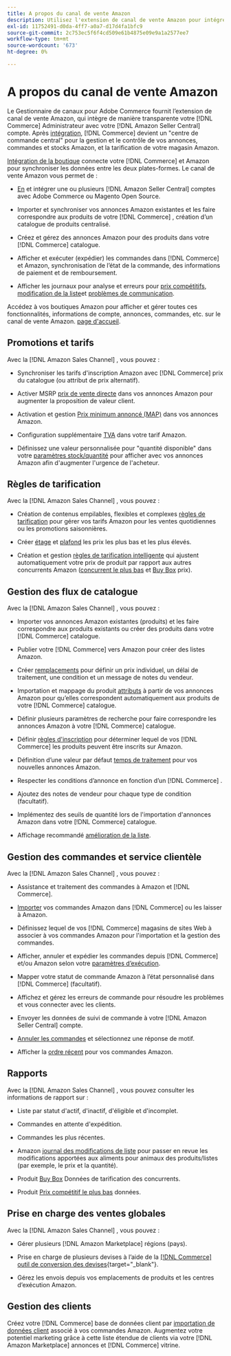 ```yaml
---
title: A propos du canal de vente Amazon
description: Utilisez l'extension de canal de vente Amazon pour intégrer facilement Adobe Commerce ou Magento Open Source à votre compte Amazon Seller Central.
exl-id: 11752491-d0da-4ff7-a0a7-d17d4fa1bfc9
source-git-commit: 2c753ec5f6f4cd509e61b4875e09e9a1a2577ee7
workflow-type: tm+mt
source-wordcount: '673'
ht-degree: 0%

---
```


# A propos du canal de vente Amazon

Le Gestionnaire de canaux pour Adobe Commerce fournit l’extension de canal de vente Amazon, qui intègre de manière transparente votre [!DNL Commerce] Administrateur avec votre [!DNL Amazon Seller Central] compte. Après [intégration](./amazon-onboarding-home.md), [!DNL Commerce] devient un &quot;centre de commande central&quot; pour la gestion et le contrôle de vos annonces, commandes et stocks Amazon, et la tarification de votre magasin Amazon.

[Intégration de la boutique](./store-integration.md) connecte votre [!DNL Commerce] et Amazon pour synchroniser les données entre les deux plates-formes. Le canal de vente Amazon vous permet de :

- [En](./amazon-onboarding-home.md) et intégrer une ou plusieurs [!DNL Amazon Seller Central] comptes avec Adobe Commerce ou Magento Open Source.

- Importer et synchroniser vos annonces Amazon existantes et les faire correspondre aux produits de votre [!DNL Commerce] , création d’un catalogue de produits centralisé.

- Créez et gérez des annonces Amazon pour des produits dans votre [!DNL Commerce] catalogue.

- Afficher et exécuter (expédier) les commandes dans [!DNL Commerce] et Amazon, synchronisation de l’état de la commande, des informations de paiement et de remboursement.

- Afficher les journaux pour analyse et erreurs pour [prix compétitifs](./competitive-price-analysis.md), [modification de la liste](./listing-changes-log.md)et [problèmes de communication](./communication-errors-log.md).

Accédez à vos boutiques Amazon pour afficher et gérer toutes ces fonctionnalités, informations de compte, annonces, commandes, etc. sur le canal de vente Amazon. [page d&#39;accueil](./amazon-sales-channel-home.md).

## Promotions et tarifs

Avec la [!DNL Amazon Sales Channel] , vous pouvez :

- Synchroniser les tarifs d&#39;inscription Amazon avec [!DNL Commerce] prix du catalogue (ou attribut de prix alternatif).

- Activer MSRP [prix de vente directe](./listing-price.md#configure-listing-price-settings) dans vos annonces Amazon pour augmenter la proposition de valeur client.

- Activation et gestion [Prix minimum annoncé (MAP)](./listing-price.md#configure-listing-price-settings) dans vos annonces Amazon.

- Configuration supplémentaire [TVA](./listing-price.md#configure-listing-price-settings) dans votre tarif Amazon.

- Définissez une valeur personnalisée pour &quot;quantité disponible&quot; dans votre [paramètres stock/quantité](./stock-quantity.md#configure-stock--quantity-settings) pour afficher avec vos annonces Amazon afin d&#39;augmenter l&#39;urgence de l&#39;acheteur.

## Règles de tarification

Avec la [!DNL Amazon Sales Channel] , vous pouvez :

- Création de contenus empilables, flexibles et complexes [règles de tarification](./pricing-products.md) pour gérer vos tarifs Amazon pour les ventes quotidiennes ou les promotions saisonnières.

- Créer [étage](./floor-price.md) et [plafond](./optional-ceiling-price.md) les prix les plus bas et les plus élevés.

- Création et gestion [règles de tarification intelligente](./intelligent-repricing-rules.md) qui ajustent automatiquement votre prix de produit par rapport aux autres concurrents Amazon ([concurrent le plus bas](./lowest-competitor-pricing.md) et [Buy Box](./buy-box-competitor-pricing.md) prix).

## Gestion des flux de catalogue

Avec la [!DNL Amazon Sales Channel] , vous pouvez :

- Importer vos annonces Amazon existantes (produits) et les faire correspondre aux produits existants ou créer des produits dans votre [!DNL Commerce] catalogue.

- Publier votre [!DNL Commerce] vers Amazon pour créer des listes Amazon.

- Créer [remplacements](./creating-editing-overrides.md) pour définir un prix individuel, un délai de traitement, une condition et un message de notes du vendeur.

- Importation et mappage du produit [attributs](./attributes-view.md) à partir de vos annonces Amazon pour qu’elles correspondent automatiquement aux produits de votre [!DNL Commerce] catalogue.

- Définir plusieurs paramètres de recherche pour faire correspondre les annonces Amazon à votre [!DNL Commerce] catalogue.

- Définir [règles d&#39;inscription](./listing-rules.md) pour déterminer lequel de vos [!DNL Commerce] les produits peuvent être inscrits sur Amazon.

- Définition d’une valeur par défaut [temps de traitement](./product-listing-actions.md) pour vos nouvelles annonces Amazon.

- Respecter les conditions d’annonce en fonction d’un [!DNL Commerce] .

- Ajoutez des notes de vendeur pour chaque type de condition (facultatif).

- Implémentez des seuils de quantité lors de l&#39;importation d&#39;annonces Amazon dans votre [!DNL Commerce] catalogue.

- Affichage recommandé [amélioration de la liste](./listing-improvements.md).

## Gestion des commandes et service clientèle

Avec la [!DNL Amazon Sales Channel] , vous pouvez :

- Assistance et traitement des commandes à Amazon et [!DNL Commerce].

- [Importer](./order-settings.md#configure-order-settings) vos commandes Amazon dans [!DNL Commerce] ou les laisser à Amazon.

- Définissez lequel de vos [!DNL Commerce] magasins de sites Web à associer à vos commandes Amazon pour l&#39;importation et la gestion des commandes.

- Afficher, annuler et expédier les commandes depuis [!DNL Commerce] et/ou Amazon selon votre [paramètres d’exécution](./fulfilled-by.md).

- Mapper votre statut de commande Amazon à l’état personnalisé dans [!DNL Commerce] (facultatif).

- Affichez et gérez les erreurs de commande pour résoudre les problèmes et vous connecter avec les clients.

- Envoyer les données de suivi de commande à votre [!DNL Amazon Seller Central] compte.

- [Annuler les commandes](./cancel-unshipped-order.md) et sélectionnez une réponse de motif.

- Afficher la [ordre récent](./amazon-store-dashboard.md) pour vos commandes Amazon.

## Rapports

Avec la [!DNL Amazon Sales Channel] , vous pouvez consulter les informations de rapport sur :

- Liste par statut d&#39;actif, d&#39;inactif, d&#39;éligible et d&#39;incomplet.

- Commandes en attente d&#39;expédition.

- Commandes les plus récentes.

- Amazon [journal des modifications de liste](./listing-changes-log.md) pour passer en revue les modifications apportées aux aliments pour animaux des produits/listes (par exemple, le prix et la quantité).

- Produit [Buy Box](./buy-box-competitor-pricing.md) Données de tarification des concurrents.

- Produit [Prix compétitif le plus bas](./lowest-competitor-pricing.md) données.

## Prise en charge des ventes globales

Avec la [!DNL Amazon Sales Channel] , vous pouvez :

- Gérer plusieurs [!DNL Amazon Marketplace] régions (pays).

- Prise en charge de plusieurs devises à l’aide de la [[!DNL Commerce] outil de conversion des devises](https://docs.magento.com/user-guide/stores/currency-configuration.html){target=&quot;_blank&quot;}.

- Gérez les envois depuis vos emplacements de produits et les centres d’exécution Amazon.

## Gestion des clients

Créez votre [!DNL Commerce] base de données client par [importation de données client](./order-settings.md#configure-order-settings) associé à vos commandes Amazon. Augmentez votre potentiel marketing grâce à cette liste étendue de clients via votre [!DNL Amazon Marketplace] annonces et [!DNL Commerce] vitrine.
